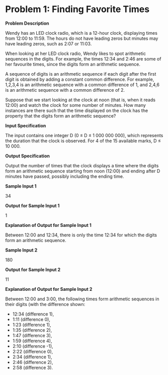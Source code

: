 
# Problem 1: Finding Favorite Times

**Problem Description**

Wendy has an LED clock radio, which is a 12-hour clock, displaying times from 12:00 to 11:59. The hours do not have leading zeros but minutes may have leading zeros, such as 2:07 or 11:03.

When looking at her LED clock radio, Wendy likes to spot arithmetic sequences in the digits. For example, the times 12:34 and 2:46 are some of her favourite times, since the digits form an arithmetic sequence.

A sequence of digits is an arithmetic sequence if each digit after the first digit is obtained by adding a constant common difference. For example, 1,2,3,4 is an arithmetic sequence with a common difference of 1, and 2,4,6 is an arithmetic sequence with a common difference of 2.

Suppose that we start looking at the clock at noon (that is, when it reads 12:00) and watch the clock for some number of minutes. How many instances are there such that the time displayed on the clock has the property that the digits form an arithmetic sequence?

**Input Specification**

The input contains one integer D (0 ≤ D ≤ 1 000 000 000), which represents the duration that the clock is observed. For 4 of the 15 available marks, D ≤ 10 000.

**Output Specification**

Output the number of times that the clock displays a time where the digits form an arithmetic sequence starting from noon (12:00) and ending after D minutes have passed, possibly including the ending time.

**Sample Input 1**

34

**Output for Sample Input 1**

1

**Explanation of Output for Sample Input 1**

Between 12:00 and 12:34, there is only the time 12:34 for which the digits form an arithmetic sequence.

**Sample Input 2**

180

**Output for Sample Input 2**

11

**Explanation of Output for Sample Input 2**

Between 12:00 and 3:00, the following times form arithmetic sequences in their digits (with the difference shown:

- 12:34 (difference 1),
- 1:11 (difference 0),
- 1:23 (difference 1),
- 1:35 (difference 2),
- 1:47 (difference 3),
- 1:59 (difference 4),
- 2:10 (difference -1),
- 2:22 (difference 0),
- 2:34 (difference 1),
- 2:46 (difference 2),
- 2:58 (difference 3).
